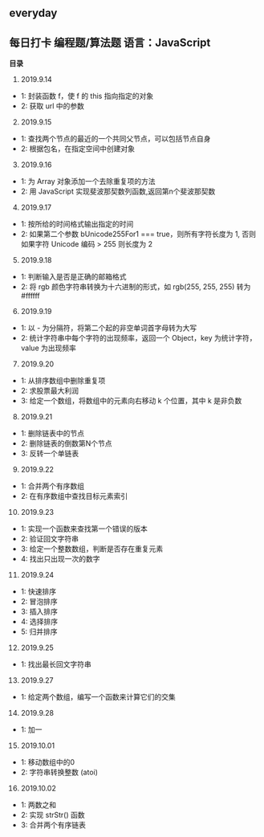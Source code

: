 ﻿everyday
---
**每日打卡 编程题/算法题**
**语言：JavaScript**
---
**目录**
1. 2019.9.14
  - 1: 封装函数 f，使 f 的 this 指向指定的对象
  - 2: 获取 url 中的参数
2. 2019.9.15
  - 1: 查找两个节点的最近的一个共同父节点，可以包括节点自身
  - 2: 根据包名，在指定空间中创建对象
3. 2019.9.16
  - 1: 为 Array 对象添加一个去除重复项的方法
  - 2: 用 JavaScript 实现斐波那契数列函数,返回第n个斐波那契数
4. 2019.9.17
  - 1: 按所给的时间格式输出指定的时间
  - 2: 如果第二个参数 bUnicode255For1 === true，则所有字符长度为 1, 否则如果字符 Unicode 编码 > 255 则长度为 2
5. 2019.9.18
  - 1: 判断输入是否是正确的邮箱格式
  - 2: 将 rgb 颜色字符串转换为十六进制的形式，如 rgb(255, 255, 255) 转为 #ffffff
6. 2019.9.19
  - 1: 以 - 为分隔符，将第二个起的非空单词首字母转为大写
  - 2: 统计字符串中每个字符的出现频率，返回一个 Object，key 为统计字符，value 为出现频率
7. 2019.9.20
  - 1: 从排序数组中删除重复项
  - 2: 求股票最大利润
  - 3: 给定一个数组，将数组中的元素向右移动 k 个位置，其中 k 是非负数
8. 2019.9.21
  - 1: 删除链表中的节点
  - 2: 删除链表的倒数第N个节点
  - 3: 反转一个单链表
9. 2019.9.22
  - 1: 合并两个有序数组
  - 2: 在有序数组中查找目标元素索引
10. 2019.9.23
  - 1: 实现一个函数来查找第一个错误的版本
  - 2: 验证回文字符串
  - 3: 给定一个整数数组，判断是否存在重复元素
  - 4: 找出只出现一次的数字
11. 2019.9.24
  - 1: 快速排序
  - 2: 冒泡排序
  - 3: 插入排序
  - 4: 选择排序
  - 5: 归并排序
12. 2019.9.25
  - 1: 找出最长回文字符串
13. 2019.9.27
  - 1: 给定两个数组，编写一个函数来计算它们的交集
14. 2019.9.28
  - 1: 加一
15. 2019.10.01
  - 1: 移动数组中的0
  - 2: 字符串转换整数 (atoi)
16. 2019.10.02
  - 1: 两数之和
  - 2: 实现 strStr() 函数
  - 3: 合并两个有序链表
